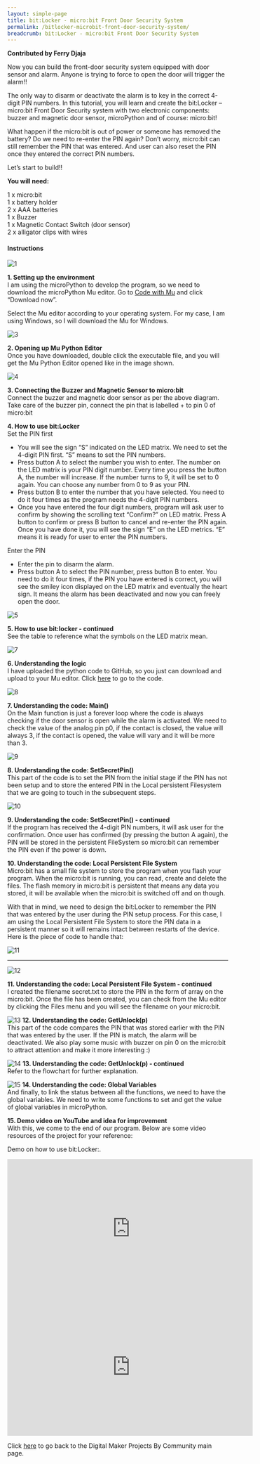 ```yaml
---
layout: simple-page
title: bit:Locker - micro:bit Front Door Security System
permalink: /bitlocker-microbit-front-door-security-system/
breadcrumb: bit:Locker - micro:bit Front Door Security System
---
```


**Contributed by Ferry Djaja**

Now you can build the front-door security system equipped with door sensor and alarm. Anyone is trying to force to open the door will trigger the alarm!!<br>

The only way to disarm or deactivate the alarm is to key in the correct 4-digit PIN numbers. In this tutorial, you will learn and create the bit:Locker – micro:bit Front Door Security system with two electronic components: buzzer and magnetic door sensor, microPython and of course: micro:bit!<br>

What happen if the micro:bit is out of power or someone has removed the battery? Do we need to re-enter the PIN again? Don’t worry, micro:bit can still remember the PIN that was entered.  And user can also reset the PIN once they entered the correct PIN numbers.<br>

Let’s start to build!!<br>

**You will need:**<br>

1 x micro:bit<br>
1 x battery holder<br>
2 x AAA batteries<br>
1 x Buzzer<br>
1 x Magnetic Contact Switch (door sensor)<br>
2 x alligator clips with wires<br>

#### Instructions

![1](/images/in-schools/digital-maker/projects/smart-home/bitlocker/bitlocker1.jpg)

**1.  Setting up the environment** <br>I am using the microPython to develop the program, so we need to download the microPython Mu editor. Go to <a href="https://codewith.mu/" target="_blank">Code with Mu</a> and click “Download now”.
 
Select the Mu editor according to your operating system. For my case, I am using Windows, so I will download the Mu for Windows.<br>

![3](/images/in-schools/digital-maker/projects/smart-home/bitlocker/bitlocker2.jpg)

**2.  Opening up Mu Python Editor** <br>Once you have downloaded, double click the executable file, and you will get the Mu Python Editor opened like in the image shown.<br>

![4](//images/in-schools/digital-maker/projects/smart-home/bitlocker/bitlocker3.jpg)

**3. Connecting the Buzzer and Magnetic Sensor to micro:bit** <br>Connect the buzzer and magnetic door sensor as per the above diagram. Take care of the buzzer pin, connect the pin that is labelled + to pin 0 of micro:bit<br>


**4. How to use bit:Locker**<br>Set the PIN first

* You will see the sign “S” indicated on the LED matrix. We need to set the 4-digit PIN first.  “S” means to set the PIN numbers.<br>
* Press button A to select the number you wish to enter. The number on the LED matrix  is your PIN digit number. Every time you press the button A, the number will increase. If the number turns to 9, it will be set to 0 again. You can choose any number from 0 to 9 as your PIN.<br>
* Press button B to enter the number that you have selected. You need to do it four times as the program needs the 4-digit PIN numbers.<br>
* Once you have entered the four digit numbers, program will ask user to confirm by showing the scrolling text “Confirm?” on LED matrix. Press A button to confirm or press B button to cancel and re-enter the PIN again.
Once you have done it, you will see the sign “E” on the LED metrics. “E” means it is ready for user to enter the PIN numbers.<br>

Enter the PIN<br>

* Enter the pin to disarm the alarm.<br>
* Press button A to select the PIN number, press button B to enter. You need to do it four times, if the PIN you have entered is correct, you will see the smiley icon displayed on the LED matrix and eventually the heart sign. It means the alarm has been deactivated and now you can freely open the door.<br>

![5](/images/in-schools/digital-maker/projects/smart-home/bitlocker/bitlocker4.jpg)

**5. How to use bit:locker - continued**<br>See the table to reference what the symbols on the LED matrix mean.<br>

![7](/images/in-schools/digital-maker/projects/smart-home/bitlocker/bitlocker5.jpg)

**6.  Understanding the logic**<br>I have uploaded the python code to GitHub, so you just can download and upload to your Mu editor. Click <a href="https://github.com/ferrygun/bit-locker" target="_blank">here</a> to go to the code.<br>

![8](/images/in-schools/digital-maker/projects/smart-home/bitlocker/bitlocker6.jpg)

**7. Understanding the code: Main()**<br>On the Main function is just a forever loop where the code is always checking if the door sensor is open while the alarm is activated. We need to check the value of the analog pin p0, if the contact is closed, the value will always 3, if the contact is opened, the value will vary and it will be more than 3.<br>

![9](/images/in-schools/digital-maker/projects/smart-home/bitlocker/bitlocker7.jpg)

**8. Understanding the code: SetSecretPin()**<br>This part of the code is to set the PIN from the initial stage if the PIN has not been setup and to store the entered PIN in the Local persistent Filesystem that we are going to touch in the subsequent steps.<br>

![10](/images/in-schools/digital-maker/projects/smart-home/bitlocker/bitlocker8.jpg)

**9. Understanding the code: SetSecretPin() - continued**<br>If the program has received the 4-digit PIN numbers, it will ask user for the confirmation. Once user has confirmed (by pressing the button A again), the PIN will be stored in the persistent FileSystem so micro:bit can remember the PIN even if the power is down.<br>

**10. Understanding the code: Local Persistent File System**<br>Micro:bit has a small file system to store the program when you flash your program. When the micro:bit is running, you can read, create and delete the files. The flash memory in micro:bit is persistent that means any data you stored, it will be available when the micro:bit is switched off and on though.

With that in mind, we need to design the bit:Locker to remember the PIN that was entered by the user during the PIN setup process. For this case, I am using the Local Persistent File System to store the PIN data in a persistent manner so it will remains intact between restarts of the device. Here is the piece of code to handle that:<br>

![11](/images/in-schools/digital-maker/projects/smart-home/bitlocker/bitlocker9.jpg)

---

![12](/images/in-schools/digital-maker/projects/smart-home/bitlocker/bitlocker10.jpg)

**11. Understanding the code: Local Persistent File System - continued**<br>I created the filename secret.txt to store the PIN in the form of array on the micro:bit. Once the file has been created, you can check from the Mu editor by clicking the Files menu and you will see the filename on your micro:bit.<br>

![13](/images/in-schools/digital-maker/projects/smart-home/bitlocker/bitlocker11.jpg)
**12. Understanding the code: GetUnlock(p)**<br>This part of the code compares the PIN that was stored earlier with the PIN that was entered by the user. If the PIN is match, the alarm will be deactivated. We also play some music with buzzer on pin 0 on the  micro:bit to attract attention and make it more interesting :)<br>

![14](/images/in-schools/digital-maker/projects/smart-home/bitlocker/bitlocker12.jpg)
**13. Understanding the code: GetUnlock(p) - continued**<br>Refer to the flowchart for further explanation.<br>

![15](/images/in-schools/digital-maker/projects/smart-home/bitlocker/bitlocker13.jpg)
**14. Understanding the code: Global Variables**<br>And finally, to link the status between all the functions, we need to have the global variables. We need to write some functions to set and get the value of global variables in microPython.<br>


**15. Demo video on YouTube and idea for improvement**<br>With this, we come to the end of our program. Below are some video resources of the project for your reference:

 
Demo on how to use bit:Locker:.<br>
<div class="bp-youtube">
      <iframe width="560" height="315" src="https://www.youtube.com/embed/52AHtYndh7w" frameborder="0" allow="accelerometer; autoplay; encrypted-media; gyroscope; picture-in-picture" allowfullscreen></iframe>
</div>
<div class="bp-youtube">
      <iframe width="560" height="315" src="https://www.youtube.com/embed/gK1MqeqcFhY" frameborder="0" allow="accelerometer; autoplay; encrypted-media; gyroscope; picture-in-picture" allowfullscreen></iframe>
</div>





Click [here](/in-schools/digital-maker/projects/) to go back to the Digital Maker Projects By Community main page.
